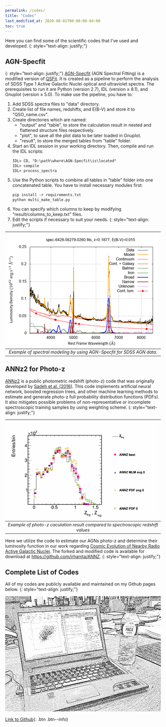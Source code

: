 ```yaml
---
permalink: /codes/
title: "Codes"
last_modified_at: 2020-08-01T00:00:00-04:00
toc: true
---
```


Here you can find some of the scientific codes that I've used and developed. 
{: style="text-align: justify;"}

## AGN-Specfit

{: style="text-align: justify;"}
[AGN-Specfit](https://github.com/irhamta/AGN-Specfit) (AGN Spectral Fitting) is a modified version of [QSFit](https://github.com/gcalderone/qsfit). It is created as a pipeline to perform the analysis of SDSS Type 1 Active Galactic Nuclei optical and ultraviolet spectra. The prerequisites to run it are Python (version 2.7), IDL (version &ge; 8.1), and Gnuplot (version &ge; 5.0). To make use the pipeline, you have to:
1. Add SDSS spectra files to "data" directory.
2. Create list of file names, redshifts, and E(B-V) and store it to "QSO_name.csv".
3. Create directories which are named:
    - "output" and "table", to store the calculation result in nested and flattened structure files respectively.
    - "plot", to save all the plot data to be later loaded in Gnuplot.
    - "result", to store the merged tables from "table" folder.
4. Start an IDL session in your working directory. Then, compile and run the IDL scripts:
    ```
    IDL> CD, "D:\path\where\AGN-Specfit\is\located"
    IDL> compile 
    IDL> process_spectra
    ```
5. Use the Python scripts to combine all tables in "table" folder into one concatenated table. You have to install necessary modules first:
    ```
    pip install -r requirements.txt
    python multi_make_table.py
    ```
6. You can specify which columns to keep by modifying "result/columns_to_keep.txt" files.
7. Edit the scripts if necessary to suit your needs.
{: style="text-align: justify;"}

| ![AGN-specfit example](/assets/images2/specfit.png) |
|:--:| 
| *Example of spectral modeling by using AGN-Specfit for SDSS AGN data.* |

## ANNz2 for Photo-z

[ANNz2](https://github.com/IftachSadeh/ANNZ) is a public photometric redshift (photo-z) code that was originally developed by [Sadeh et al. (2016)](https://arxiv.org/abs/1507.00490). This code implements artificial neural network, boosted regression trees, and other machine learning methods to estimate and generate photo-z full probability distribution functions (PDFs). It also mitigates possible problems of non-representative or incomplete spectroscopic training samples by using weighting scheme.
{: style="text-align: justify;"}

| ![ANNz2](/assets/images2/annz_hist.png) |
|:--:| 
| *Example of photo-z caculation result compared to spectroscopic redshift values* |

Here we utilize the code to estimate our AGNs photo-z and determine their luminosity function in our work regarding [Cosmic Evolution of Nearby Radio Active Galactic Nuclei](https://doi.org/10.1088/1742-6596/1231/1/012005). The forked and modified code is available for download at <https://github.com/irhamta/ANNZ>.
{: style="text-align: justify;"}


## Complete List of Codes
All of my codes are publicly available and maintained on my Github pages below.
{: style="text-align: justify;"}

![coding](/assets/images2/coding.jpg)

[Link to Github](https://github.com/irhamta/){: .btn .btn--info}
